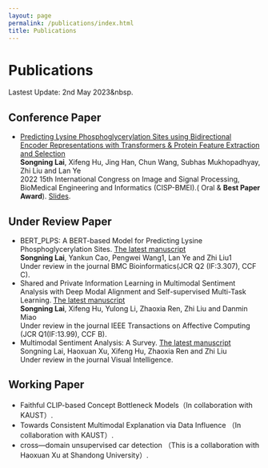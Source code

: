 ```yaml
---
layout: page
permalink: /publications/index.html
title: Publications
---
```


# Publications

Lastest Update: 2nd May 2023&nbsp.

## Conference Paper

- [Predicting Lysine Phosphoglycerylation Sites using Bidirectional Encoder Representations with Transformers & Protein Feature Extraction and Selection](https://ieeexplore.ieee.org/abstract/document/9979871/)
<br>**Songning Lai**, Xifeng Hu, Jing Han, Chun Wang, Subhas Mukhopadhyay, Zhi Liu and Lan Ye<br> 2022 15th International Congress on Image and Signal Processing, BioMedical Engineering and Informatics (CISP-BMEI).( Oral & **Best Paper Award**). [Slides](https://ieeexplore.ieee.org/stamp/stamp.jsp?tp=&arnumber=9979871).

## Under Review Paper

- BERT_PLPS: A BERT-based Model for Predicting Lysine Phosphoglycerylation Sites. [The latest manuscript](file/BERTPLPS.pdf) <br>**Songning Lai**, Yankun Cao, Pengwei Wang1, Lan Ye and Zhi Liu1<br>
Under review in the journal BMC Bioinformatics(JCR Q2 (IF:3.307), CCF C).
- Shared and Private Information Learning in Multimodal Sentiment Analysis with Deep Modal Alignment and Self-supervised Multi-Task Learning. [The latest manuscript](file/Multimodal.pdf) <br>**Songning Lai**, Xifeng Hu, Yulong Li, Zhaoxia Ren, Zhi Liu and Danmin Miao<br>
Under review in the journal IEEE Transactions on Affective Computing (JCR Q1(IF:13.99), CCF B).
-  Multimodal Sentiment Analysis: A Survey. [The latest manuscript](file/MultimodalS.pdf) <br>Songning Lai, Haoxuan Xu, Xifeng Hu, Zhaoxia Ren and Zhi Liu<br>
Under review in the journal Visual Intelligence.

## Working Paper

- Faithful CLIP-based Concept Bottleneck Models（In collaboration with KAUST）.
- Towards Consistent Multimodal Explanation via Data Influence （In collaboration with KAUST）.
- cross—domain unsupervised car detection （This is a collaboration with Haoxuan Xu at Shandong University）.



